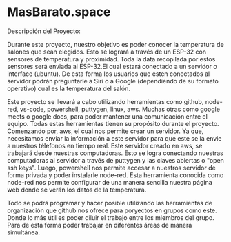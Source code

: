 # MasBarato.space

Descripción del Proyecto:

Durante este proyecto, nuestro objetivo es poder conocer la temperatura de salones que sean elegidos.
Esto se logrará a través de un ESP-32 con sensores de temperatura y proximidad. Toda la data recopilada 
por estos sensores será enviada al ESP-32.El cual estará conectado a un servidor o interface (ubuntu). 
De esta forma los usuarios que esten conectados al servidor podrán preguntarle a Siri o a Google
(dependiendo de su formato operativo) cual es la temperatura del salón. 

Este proyecto se llevará a cabo utilizando herramientas como github, node-red, vs-code, powershell,
puttygen, linux, aws. Muchas otras como google meets o google docs, para poder mantener una comunicación
entre el equipo. Todas estas herramientas tienen su propósito durante el proyecto. Comenzando por, aws, 
el cual nos permite crear un servidor. Ya que, necesitamos enviar la información a este servidor para 
que este se la envie a nuestros télefonos en tiempo real. Este servidor creado en aws, se trabajará desde 
nuestras computadoras. Esto se logra conectando nuestras computadoras al servidor a través de puttygen 
y las claves abiertas o "open ssh keys". Luego, powershell nos permite accesar a nuestros servidor de forma
privada y poder instalarle node-red. Esta herramienta conocida como node-red nos permite configurar de una
manera sencilla nuestra página web donde se verán los datos de la temperatura. 

Todo se podrá programar y hacer posible utilizando las herramientas de organización que github nos ofrece 
para poryectos en grupos como este. Donde lo más útil es poder diluir el trabajo entre los miembros del
grupo. Para de esta forma poder trabajar en diferentes áreas de manera simultánea. 

